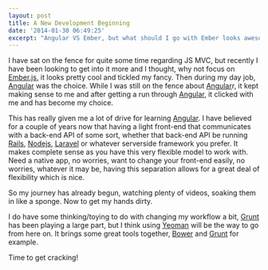 ```yaml
---
layout: post
title: A New Development Beginning
date: '2014-01-30 06:49:25'
excerpt: "Angular VS Ember, but what should I go with Ember looks awesome and makes more sense to me, but Angular seems to be more of a fit your own styles"
---
```


I have sat on the fence for quite some time regarding JS MVC, but recently I have been looking to get into it more and I thought, why not focus on [Ember.js](http://emberjs.com/), it looks pretty cool and tickled my fancy.
Then during my day job, [Angular](http://angularjs.org/) was the choice. While I was still on the fence about [Angular](http://angularjs.org/)r, it kept making sense to me and after getting a run through [Angular](http://angularjs.org/), it clicked with me and has become my choice.

This has really given me a lot of drive for learning [Angular](http://angularjs.org/). I have believed for a couple of years now that having a light front-end that  communicates with a back-end API of some sort, whether that back-end API be running [Rails](http://rubyonrails.org/), [Nodejs](http://nodejs.org/), [Laravel](http://laravel.com/) or whatever serverside framework you prefer. It makes complete sense as you have this very flexible model to work with. Need a native app, no worries, want to change your front-end easily, no worries, whatever it may be, having this separation allows for a great deal of flexibility which is nice.

So my journey has already begun, watching plenty of videos, soaking them in like a sponge. Now to get my hands dirty.

I do have some thinking/toying to do with changing my workflow a bit, [Grunt](http://gruntjs.com/) has been playing a large part, but I think using [Yeoman](http://yeoman.io/) will be the way to go from here on. It brings some great tools together, [Bower](http://bower.io/) and [Grunt](http://gruntjs.com/) for example.

Time to get cracking!
